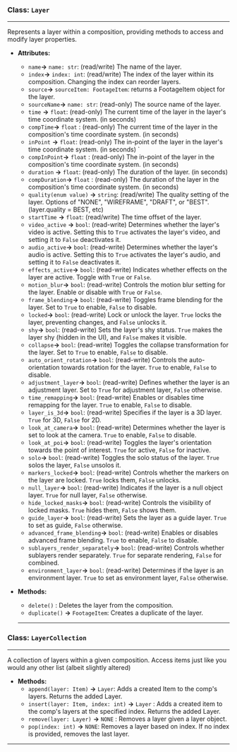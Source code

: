 
### Class: `Layer`
-------------
Represents a layer within a composition, providing methods to access and modify layer properties.

- **Attributes:**
  - `name`**->** `name: str`: (read/write) The name of the layer.
  - `index`**->** `index: int`: (read/write) The index of the layer within its composition. Changing the index can reorder layers.
  - `source`**->** `sourceItem: FootageItem`: returns a FootageItem object for the layer.
  - `sourceName`**->** `name: str`: (read-only) The source name of the layer.
  - `time` **->** `float`: (read-only) The current time of the layer in the layer's time coordinate system. (in seconds) 
  - `compTime`**->** `float` : (read-only) The current time of the layer in the composition's time coordinate system.  (in seconds)
  - `inPoint` **->** `float`: (read-only) The in-point of the layer in the layer's time coordinate system.  (in seconds) `
  - `compInPoint`**->** `float` : (read-only) The in-point of the layer in the composition's time coordinate system.  (in seconds)
  - `duration` **->** `float`: (read-only) The duration of the layer.  (in seconds)
  - `compDuration`**->** `float` : (read-only) The duration of the layer in the composition's time coordinate system.  (in seconds)
  - `quality(enum value)` **->** `string`: (read/write) The quality setting of the layer. Options of "NONE", "WIREFRAME", "DRAFT", or "BEST". (layer.quality = BEST, etc)
  - `startTime` **->** `float`: (read/write) The time offset of the layer.
  - `video_active` **->** `bool`: (read-write) Determines whether the layer's video is active. Setting this to `True` activates the layer's video, and setting it to `False` deactivates it.
  - `audio_active`**->** `bool`: (read-write) Determines whether the layer's audio is active. Setting this to `True` activates the layer's audio, and setting it to `False` deactivates it.
  - `effects_active`**->** `bool`: (read-write) Indicates whether effects on the layer are active. Toggle with `True` or `False`.
  - `motion_blur`**->** `bool`: (read-write) Controls the motion blur setting for the layer. Enable or disable with `True` or `False`.
  - `frame_blending`**->** `bool`: (read-write) Toggles frame blending for the layer. Set to `True` to enable, `False` to disable.
  - `locked`**->** `bool`: (read-write) Lock or unlock the layer. `True` locks the layer, preventing changes, and `False` unlocks it.
  - `shy`**->** `bool`: (read-write) Sets the layer's shy status. `True` makes the layer shy (hidden in the UI), and `False` makes it visible.
  - `collapse`**->** `bool`: (read-write) Toggles the collapse transformation for the layer. Set to `True` to enable, `False` to disable.
  - `auto_orient_rotation`**->** `bool`: (read-write) Controls the auto-orientation towards rotation for the layer. `True` to enable, `False` to disable.
  - `adjustment_layer`**->** `bool`: (read-write) Defines whether the layer is an adjustment layer. Set to `True` for adjustment layer, `False` otherwise.
  - `time_remapping`**->** `bool`: (read-write) Enables or disables time remapping for the layer. `True` to enable, `False` to disable.
  - `layer_is_3d`**->** `bool`: (read-write) Specifies if the layer is a 3D layer. `True` for 3D, `False` for 2D.
  - `look_at_camera`**->** `bool`: (read-write) Determines whether the layer is set to look at the camera. `True` to enable, `False` to disable.
  - `look_at_poi`**->** `bool`: (read-write) Toggles the layer's orientation towards the point of interest. `True` for active, `False` for inactive.
  - `solo`**->** `bool`: (read-write) Toggles the solo status of the layer. `True` solos the layer, `False` unsolos it.
  - `markers_locked`**->** `bool`: (read-write) Controls whether the markers on the layer are locked. `True` locks them, `False` unlocks.
  - `null_layer`**->** `bool`: (read-write) Indicates if the layer is a null object layer. `True` for null layer, `False` otherwise.
  - `hide_locked_masks`**->** `bool`: (read-write) Controls the visibility of locked masks. `True` hides them, `False` shows them.
  - `guide_layer`**->** `bool`: (read-write) Sets the layer as a guide layer. `True` to set as guide, `False` otherwise.
  - `advanced_frame_blending`**->** `bool`: (read-write) Enables or disables advanced frame blending. `True` to enable, `False` to disable.
  - `sublayers_render_separately`**->** `bool`: (read-write) Controls whether sublayers render separately. `True` for separate rendering, `False` for combined.
  - `environment_layer`**->** `bool`: (read-write) Determines if the layer is an environment layer. `True` to set as environment layer, `False` otherwise.

- **Methods:**
  - `delete()` : Deletes the layer from the composition.
  - `duplicate()` **->** `FootageItem`: Creates a duplicate of the layer.

  -----------------
### Class: `LayerCollection`
---------------------
A collection of layers within a given composition. Access items just like you would any other list (albeit slightly altered)

- **Methods:**
  - `append(layer: Item)` **->** `Layer`: Adds a created Item to the comp's layers. Returns the added Layer.
  - `insert(layer: Item, index: int)` **->** `Layer` : Adds a created item to the comp's layers at the specified index. Returns the added Layer.
  - `remove(layer: Layer)` **->** `NONE` : Removes a layer given a layer object.
  - `pop(index: int)` **->** `NONE`: Removes a layer based on index. If no index is provided, removes the last layer.
--------------------
